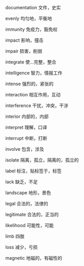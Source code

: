 documentation  文件，史实

evenly         均匀地，平衡地

immunity       免疫力，豁免权

impact         影响，撞击

impair         损害，削弱

integrate      使…完整，整合

intelligence   智力，情报工作

intense        强烈的，紧张的

interaction    相互作用，互动

interference   干扰，冲突，干涉

interior       内部的，内部

interpret      理解，口译

interrupt      中断，打断

involve        包含，涉及

isolate        隔离，孤立，隔离的，孤立的

label          标注，贴标签于，标签

lack           缺乏，不足

landscape      地形，景色

legal          合法的，法律的

legitimate     合法的，正当的

likelihood     可能性，可能

limb           四肢

loss           减少，亏损

magnetic       地磁的，有磁性的

